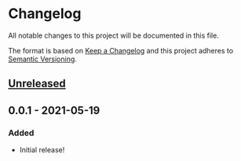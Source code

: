 # Changelog
All notable changes to this project will be documented in this file.

The format is based on [Keep a Changelog](http://keepachangelog.com/en/1.0.0/)
and this project adheres to [Semantic Versioning](http://semver.org/spec/v2.0.0.html).

## [Unreleased]
## 0.0.1 - 2021-05-19
### Added
- Initial release!

[Unreleased]: https://github.com/OSC/bc_osc_k8s_jupyter/compare/v0.0.1...HEAD
